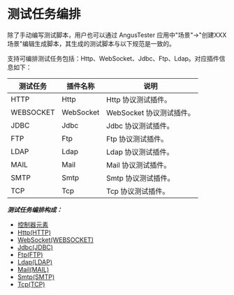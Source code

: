 # 测试任务编排

除了手动编写测试脚本，用户也可以通过 AngusTester 应用中"场景"->"创建XXX场景"编辑生成脚本，其生成的测试脚本与以下规范是一致的。

支持可编排测试任务包括：Http、WebSocket、Jdbc、Ftp、Ldap。对应插件信息如下：

| 测试任务      | 插件名称      | 说明                     |
|-----------|-----------| ------------------------ |
| HTTP      | Http      | Http 协议测试插件。      |
| WEBSOCKET | WebSocket | WebSocket 协议测试插件。 |
| JDBC      | Jdbc      | Jdbc 协议测试插件。      |
| FTP       | Ftp       | Ftp 协议测试插件。      |
| LDAP      | Ldap      | Ldap 协议测试插件。      |
| MAIL      | Mail      | Mail 协议测试插件。      |
| SMTP      | Smtp      | Smtp 协议测试插件。      |
| TCP       | Tcp       | Tcp 协议测试插件。      |

***测试任务编排构成：***

- [控制器元素](https://www.xcan.cloud/help/doc/205509853639082016?c=206089861055120451)
- [Http(HTTP)](https://www.xcan.cloud/help/doc/205509853639082016?c=206089861055120452)
- [WebSocket(WEBSOCKET)](https://www.xcan.cloud/help/doc/205509853639082016?c=206089938364531764)
- [Jdbc(JDBC)](https://www.xcan.cloud/help/doc/205509853639082016?c=206089861055120453)
- [Ftp(FTP)](https://www.xcan.cloud/help/doc/205509853639082016?c=209786859381962096)
- [Ldap(LDAP)](https://www.xcan.cloud/help/doc/205509853639082016?c=209786779925067517)
- [Mail(MAIL)](https://www.xcan.cloud/help/doc/205509853639082016?c=209786779925069352)
- [Smtp(SMTP)](https://www.xcan.cloud/help/doc/205509853639082016?c=209786779925069851)
- [Tcp(TCP)](https://www.xcan.cloud/help/doc/205509853639082016?c=209786859381964624)

